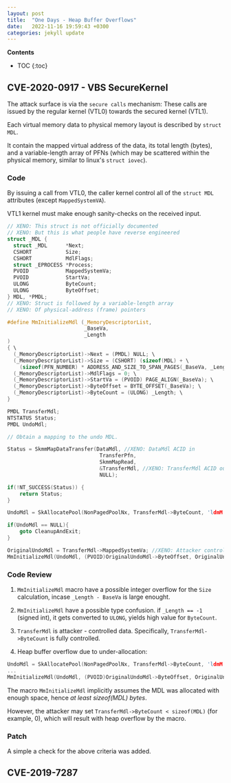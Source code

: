 ```yaml
---
layout: post
title:  "One Days - Heap Buffer Overflows"
date:   2022-11-16 19:59:43 +0300
categories: jekyll update
---
```


**Contents**
* TOC
{:toc}
## CVE-2020-0917 - VBS SecureKernel

The attack surface is via the `secure calls` mechanism:
These calls are issued by the regular kernel (VTL0) towards the secured kernel (VTL1).

Each virtual memory data to physical memory layout is described by `struct MDL`. 

It contain the mapped virtual address of the data, its total length (bytes), and a variable-length array of PFNs (which may be scattered within the physical memory, similar to linux's `struct iovec`). 

### Code

By issuing a call from VTL0, the caller kernel control all of the `struct MDL` attributes (except `MappedSystemVA`). 

VTL1 kernel must make enough sanity-checks on the received input. 

```c
// XENO: This struct is not officially documented
// XENO: But this is what people have reverse engineered
struct _MDL {
  struct _MDL      *Next;
  CSHORT           Size;
  CSHORT           MdlFlags;
  struct _EPROCESS *Process;
  PVOID            MappedSystemVa;
  PVOID            StartVa;
  ULONG            ByteCount;
  ULONG            ByteOffset; 
} MDL, *PMDL;
// XENO: Struct is followed by a variable-length array
// XENO: Of physical-address (frame) pointers

#define MmInitializeMdl	(_MemoryDescriptorList,
                         _BaseVa,
                         _Length 
)
{ \
  (_MemoryDescriptorList)->Next = (PMDL) NULL; \
  (_MemoryDescriptorList)->Size = (CSHORT) (sizeof(MDL) + \
    (sizeof(PFN_NUMBER) * ADDRESS_AND_SIZE_TO_SPAN_PAGES(_BaseVa, _Length))); \
  (_MemoryDescriptorList)->MdlFlags = 0; \
  (_MemoryDescriptorList)->StartVa = (PVOID) PAGE_ALIGN(_BaseVa); \
  (_MemoryDescriptorList)->ByteOffset = BYTE_OFFSET(_BaseVa); \
  (_MemoryDescriptorList)->ByteCount = (ULONG) _Length; \
}

PMDL TransferMdl;
NTSTATUS Status;
PMDL UndoMdl;

// Obtain a mapping to the undo MDL.

Status = SkmmMapDataTransfer(DataMdl, //XENO: DataMdl ACID in
                              TransferPfn,
                              SkmmMapRead,
                              &TransferMdl, //XENO: TransferMdl ACID out
                              NULL);

if(!NT_SUCCESS(Status)) {
	return Status;
}

UndoMdl = SkAllocatePool(NonPagedPoolNx, TransferMdl->ByteCount, 'ldmM');

if(UndoMdl == NULL){
	goto CleanupAndExit;
}

OriginalUndoMdl = TransferMdl->MappedSystemVa; //XENO: Attacker controls data at address, not address itself
MmInitializeMdl(UndoMdl, (PVOID)OriginalUndoMdl->ByteOffset, OriginalUndoMdl->ByteCount);
```

### Code Review

1. `MmInitializeMdl` macro have a possible integer overflow for the `Size` calculation, incase `_Length - BaseVa` is large enought.

2. `MmInitializeMdl` have a possible type confusion.  if `_Length == -1` (signed int), it gets converted to `ULONG`, yields high value for `ByteCount`. 

3. `TransferMdl` is attacker - controlled data. Specifically, `TransferMdl->ByteCount` is fully controlled.

4. Heap buffer overflow due to under-allocation:

```c
UndoMdl = SkAllocatePool(NonPagedPoolNx, TransferMdl->ByteCount, 'ldmM');
...
MmInitializeMdl(UndoMdl, (PVOID)OriginalUndoMdl->ByteOffset, OriginalUndoMdl->ByteCount);
```

The macro `MmInitializeMdl` implicitly assumes the MDL was allocated with enough space, hence *at least sizeof(MDL) bytes*. 

However, the attacker may set `TransferMdl->ByteCount < sizeof(MDL)` (for example, 0), which will result with heap overflow by the macro.

### Patch

A simple a check for the above criteria was added.


## CVE-2019-7287

